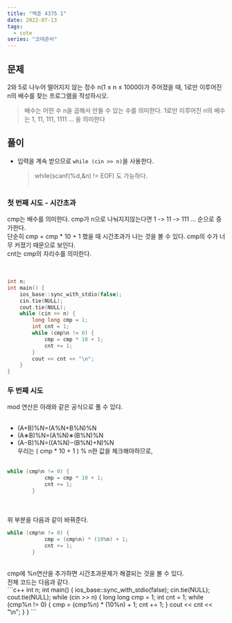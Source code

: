 ```yaml
---
title: "백준 4375 1"
date: 2022-07-13
tags:
  - cote
series: "코테준비"
---
```


## 문제

2와 5로 나누어 떨어지지 않는 정수 n(1 ≤ n ≤ 10000)가 주어졌을 때, 1로만 이루어진 n의 배수를 찾는 프로그램을 작성하시오.
<br/>

> 배수는 어떤 수 n을 곱해서 만들 수 있는 수를 의미한다.
> 1로만 이루어진 n의 배수는 1, 11, 111, 1111 ... 을 의미한다
> <br/>

## 풀이

- 입력을 계속 받으므로 `while (cin >> n)`을 사용한다.
  > while(scanf(%d,&n) != EOF) 도 가능하다.
  > <br/><br/>

### 첫 번째 시도 - 시간초과

cmp는 배수를 의미한다. cmp가 n으로 나눠지지않는다면 1 -> 11 -> 111 ... 순으로 증가한다.<br/>
단순히 cmp = cmp \* 10 + 1 했을 때 시간초과가 나는 것을 볼 수 있다. cmp의 수가 너무 커졌기 때문으로 보인다. <br/>
cnt는 cmp의 자리수를 의미한다. <br/> <br/> <br/>

```c++
int n;
int main() {
	ios_base::sync_with_stdio(false);
	cin.tie(NULL);
	cout.tie(NULL);
	while (cin >> n) {
		long long cmp = 1;
		int cnt = 1;
		while (cmp%n != 0) {
			cmp = cmp * 10 + 1;
			cnt += 1;
		}
		cout << cnt << "\n";
	}
}
```

### 두 번째 시도

mod 연산은 아래와 같은 공식으로 풀 수 있다. <br/><br/>

- (A+B)%N=(A%N+B%N)%N
- (A∗B)%N=(A%N)∗(B%N)%N
- (A−B)%N=((A%N)−(B%N)+N)%N
  <br/>
  우리는 ( cmp \* 10 + 1 ) % n한 값을 체크해야하므로, <br/><br/>

```c++
while (cmp%n != 0) {
			cmp = cmp * 10 + 1;
			cnt += 1;
		}
```

<br/><br/>
위 부분을 다음과 같이 바꿔준다.<br/>

```c++
while (cmp%n != 0) {
			cmp = (cmp%n) * (10%n) + 1;
			cnt += 1;
		}
```

<br/>
cmp에 %n연산을 추가하면 시간초과문제가 해결되는 것을 볼 수 있다.<br/>
전체 코드는 다음과 같다. <br/>
```c++
int n;
int main() {
	ios_base::sync_with_stdio(false);
	cin.tie(NULL);
	cout.tie(NULL);
	while (cin >> n) {
		long long cmp = 1;
		int cnt = 1;
		while (cmp%n != 0) {
			cmp = (cmp%n) * (10%n) + 1;
			cnt += 1;
		}
		cout << cnt << "\n";
	}
}
```
